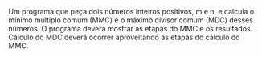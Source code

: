 Um programa que peça dois números inteiros positivos, m e n, e calcula o mínimo múltiplo comum (MMC) e o máximo divisor comum (MDC) desses números. O programa deverá mostrar as etapas do MMC e os resultados. Cálculo do MDC deverá ocorrer aproveitando as etapas do cálculo do MMC.
